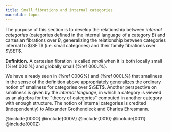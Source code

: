 ```yaml
---
title: Small fibrations and internal categories
macrolib: topos
---
```


The purpose of this section is to develop the relationship between *internal
categories* (categories defined in the internal language of a category $B$) and
cartesian fibrations over $B$, generalizing the relationship between categories internal
to $\SET$ (i.e. small categories) and their family fibrations over $\SET$.

**Definition.** A cartesian fibration is called *small* when it is both locally small
{%ref 000I%} and globally small {%ref 000J%}.

We have already seen in {%ref 000G%} and {%ref 000L%} that smallness in the
sense of the definition above appropriately generalizes the ordinary notion of
smallness for categories over $\SET$. Another perspective on smallness is given
by the *internal language*, in which a category is viewed as an algebra for the
"theory of categories" computed in another category with enough structure. The
notion of internal categories is credited (independently) to Alexander
Grothendieck and Charles Ehresmann.

@include{000O}
@include{000V}
@include{0010}
@include{0011}
@include{000Z}
